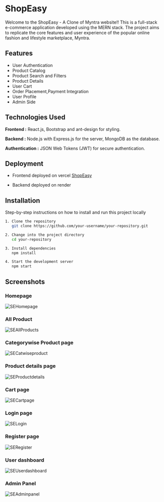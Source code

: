 
# ShopEasy

Welcome to the ShopEasy - A Clone of Myntra website!! This is a full-stack e-commerce application developed using the MERN stack. The project aims to replicate the core features and user experience of the popular online fashion and lifestyle marketplace, Myntra.


## Features

- User Authentication
- Product Catalog
- Product Search and Filters
- Product Details
- User Cart
- Order Placement,Payment Integration
- User Profile
- Admin Side

## Technologies Used

**Frontend :** React.js, Bootstrap and ant-design for styling.

**Backend :** Node.js with Express.js for the server, MongoDB as the database.

**Authentication :** JSON Web Tokens (JWT) for secure authentication.


## Deployment
- Frontend deployed on vercel
[ShopEasy](https://shopeasy-xi.vercel.app/)

- Backend deployed on render

## Installation

Step-by-step instructions on how to install and run this project locally

```bash
1. Clone the repository
   git clone https://github.com/your-username/your-repository.git

2. Change into the project directory
   cd your-repository

3. Install dependencies
   npm install

4. Start the development server
   npm start

```
    
## Screenshots
### Homepage

![SEHomepage](https://github.com/VinodHadmode/ShopEasy-Ecommerce-App/assets/112760695/4e7073ba-cf8f-4efc-8d7a-984654d69cb8)

### All Product
  
![SEAllProducts](https://github.com/VinodHadmode/ShopEasy-Ecommerce-App/assets/112760695/df6c3651-463f-49c1-8875-22d3332e7697)

### Categorywise Product page
  
![SECatwiseproduct](https://github.com/VinodHadmode/ShopEasy-Ecommerce-App/assets/112760695/ef1e69df-9079-49a2-b198-20dfebda1372)

### Product details page
  
![SEProductdetails](https://github.com/VinodHadmode/ShopEasy-Ecommerce-App/assets/112760695/14bd99b5-8558-4b81-8108-59cc4fc37b39)

### Cart page
  
![SECartpage](https://github.com/VinodHadmode/ShopEasy-Ecommerce-App/assets/112760695/3a9b5440-a09f-4a72-ace4-3478de078bd7)

### Login page
  
![SELogin](https://github.com/VinodHadmode/ShopEasy-Ecommerce-App/assets/112760695/a79b222e-1c8c-4a6c-9f0f-36dbdb7d7b43)

### Register page
  
![SERegister](https://github.com/VinodHadmode/ShopEasy-Ecommerce-App/assets/112760695/0c4ce4eb-60b3-4bc1-9b3c-352ccde81d15)

### User dashboard
  
![SEUserdashboard](https://github.com/VinodHadmode/ShopEasy-Ecommerce-App/assets/112760695/1a0498a4-d3b2-4ad5-aace-89c93a0ef161)

### Admin Panel
  
![SEAdminpanel](https://github.com/VinodHadmode/ShopEasy-Ecommerce-App/assets/112760695/2ddd94ff-0edc-4ccd-b3c7-ae3ffe9b7c45)



